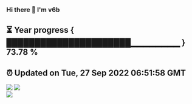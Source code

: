 ### Hi there 👋  I'm v6b  
⏳ Year progress { ██████████████████████▁▁▁▁▁▁▁▁ } 73.78 %
---
⏰ Updated on Tue, 27 Sep 2022 06:51:58 GMT
---
![](https://github-readme-stats.vercel.app/api?username=v6b&bg_color=30,e96443,904e95&title_color=fff&text_color=fff&layout=compact)
![](https://github-readme-stats.vercel.app/api/top-langs/?username=v6b&layout=compact&bg_color=30,e96443,904e95&title_color=fff&text_color=fff)  
![](https://gcore.jsdelivr.net/gh/v6b/v6b@main/assets/github-contribution-grid-snake.svg)

